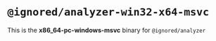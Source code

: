# `@ignored/analyzer-win32-x64-msvc`

This is the **x86_64-pc-windows-msvc** binary for `@ignored/analyzer`
